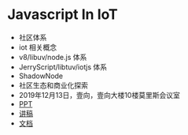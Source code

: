 
# Javascript In IoT

* 社区体系
* iot 相关概念
* v8/libuv/node.js 体系
* JerryScript/libtuv/iotjs 体系
* ShadowNode
* 社区生态和商业化探索
* 2019年12月13日，壹向，壹向大楼10楼莫里斯会议室
* [PPT](./JavaScript-in-IoT.pdf)
* [讲稿](https://txiaozhe.github.io/2019/12/13/javascript-in-iot/)
* [文档](https://txiaozhe.github.io/2019/11/18/learning-jerryscript-design/)
